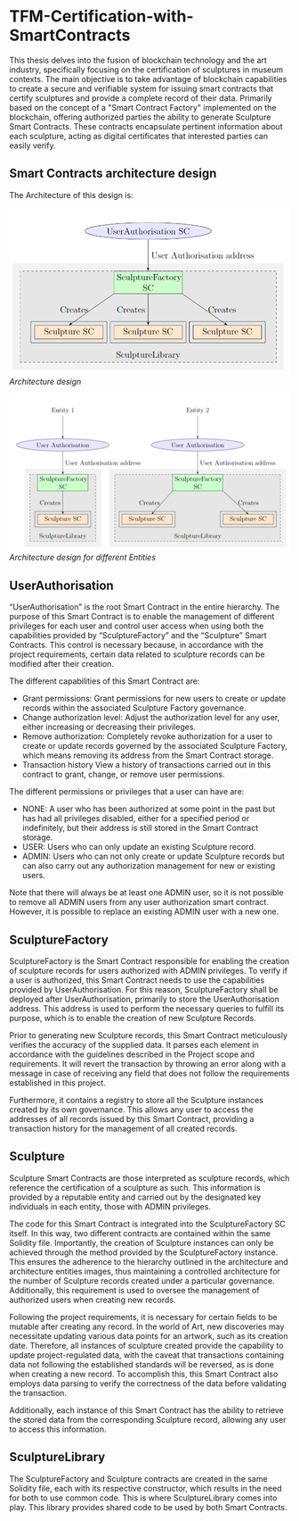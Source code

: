 # TFM-Certification-with-SmartContracts
This thesis delves into the fusion of blockchain technology and the art industry, specifically focusing on the certification of sculptures in museum contexts. The main objective is to take advantage of blockchain capabilities to create a secure and verifiable system for issuing smart contracts that certify sculptures and provide a complete record of their data. Primarily based on the concept of a "Smart Contract Factory" implemented on the blockchain, offering authorized parties the ability to generate Sculpture Smart Contracts. These contracts encapsulate pertinent information about each sculpture, acting as digital certificates that interested parties can easily verify.

## Smart Contracts architecture design
The Architecture of this design is:

![Architecture design](images/architecture.PNG)
*Architecture design*

![Architecture design for different Entities](images/architectureEntities.PNG)
*Architecture design for different Entities*

## UserAuthorisation
“UserAuthorisation” is the root Smart Contract in the entire hierarchy. The purpose of this Smart Contract is to enable the management of different privileges for each user and control user access when using both the capabilities provided by “SculptureFactory” and the “Sculpture” Smart Contracts. This control is necessary because, in accordance with the project requirements, certain data related to sculpture records can be modified after
their creation.

The different capabilities of this Smart Contract are:
- Grant permissions: Grant permissions for new users to create or update records within the associated Sculpture Factory governance.
- Change authorization level: Adjust the authorization level for any user, either increasing or decreasing their privileges.
- Remove authorization: Completely revoke authorization for a user to create or update records governed by the associated Sculpture Factory, which means removing its address from the Smart Contract storage.
- Transaction history View a history of transactions carried out in this contract to grant, change, or remove user permissions.

The different permissions or privileges that a user can have are:
- NONE: A user who has been authorized at some point in the past but has had all privileges disabled, either for a specified period or indefinitely, but their address is still stored in the Smart Contract storage.
- USER: Users who can only update an existing Sculpture record.
- ADMIN: Users who can not only create or update Sculpture records but can also carry out any authorization management for new or existing users.

Note that there will always be at least one ADMIN user, so it is not possible to remove all ADMIN users from any user authorization smart contract. However, it is possible to replace an existing ADMIN user with a new one.

## SculptureFactory
SculptureFactory is the Smart Contract responsible for enabling the creation of sculpture records for users authorized with ADMIN privileges. To verify if a user is authorized, this Smart Contract needs to use the capabilities provided by UserAuthorisation. For this reason, SculptureFactory shall be deployed after UserAuthorisation, primarily to store the UserAuthorisation address. This address is used to perform the necessary queries to fulfill its purpose, which is to enable the creation of new Sculpture Records.

Prior to generating new Sculpture records, this Smart Contract meticulously verifies the accuracy of the supplied data. It parses each element in accordance with the guidelines described in the Project scope and requirements. It will revert the transaction by throwing an error along with a message in case of receiving any field that does not follow the requirements established in this project.

Furthermore, it contains a registry to store all the Sculpture instances created by its own governance. This allows any user to access the addresses of all records issued by this Smart Contract, providing a transaction history for the management of all created records.

## Sculpture
Sculpture Smart Contracts are those interpreted as sculpture records, which reference the certification of a sculpture as such. This information is provided by a reputable entity and carried out by the designated key individuals in each entity, those with ADMIN privileges.

The code for this Smart Contract is integrated into the SculptureFactory SC itself. In this way, two different contracts are contained within the same Solidity file. Importantly, the creation of Sculpture instances can only be achieved through the method provided by the SculptureFactory instance. This ensures the adherence to the hierarchy outlined in the architecture and architecture entities images, thus maintaining a controlled architecture for the number of Sculpture records created under a particular governance. Additionally, this requirement is used to oversee the management of authorized users when creating new records.

Following the project requirements, it is necessary for certain fields to be mutable after creating any record. In the world of Art, new discoveries may necessitate updating various data points for an artwork, such as its creation date. Therefore, all instances of sculpture created provide the capability to update project-regulated data, with the caveat that transactions containing data not following the established standards will be reversed, as is done when creating a new record. To accomplish this, this Smart Contract also employs data parsing to verify the correctness of the data before validating the transaction.

Additionally, each instance of this Smart Contract has the ability to retrieve the stored data from the corresponding Sculpture record, allowing any user to access this information.

## SculptureLibrary
The SculptureFactory and Sculpture contracts are created in the same Solidity file, each with its respective constructor, which results in the need for both to use common code. This is where SculptureLibrary comes into play. This library provides shared code to be used by both Smart Contracts.